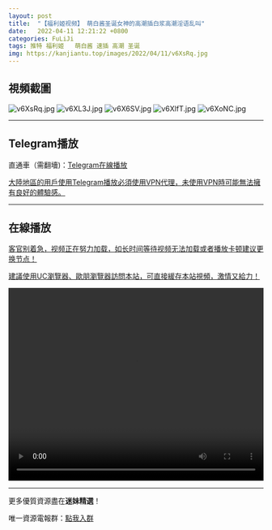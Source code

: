 ```yaml
---
layout: post
title:  "【福利姬视频】 萌白酱圣诞女神的高潮插白浆高潮淫语乱叫"
date:   2022-04-11 12:21:22 +0800
categories: FuLiJi
tags: 推特 福利姬   萌白酱 速插 高潮 圣诞
img: https://kanjiantu.top/images/2022/04/11/v6XsRq.jpg
---
```



## 視頻截圖

![v6XsRq.jpg](https://kanjiantu.top/images/2022/04/11/v6XsRq.jpg)
![v6XL3J.jpg](https://kanjiantu.top/images/2022/04/11/v6XL3J.jpg)
![v6X6SV.jpg](https://kanjiantu.top/images/2022/04/11/v6X6SV.jpg)
![v6XlfT.jpg](https://kanjiantu.top/images/2022/04/11/v6XlfT.jpg)
![v6XoNC.jpg](https://kanjiantu.top/images/2022/04/11/v6XoNC.jpg)

* * *
## Telegram播放

直通車（需翻墻)：[Telegram在線播放](https://t.me/mimeijingxuan/602)

<u>大陸地區的用戶使用Telegram播放必須使用VPN代理，未使用VPN時可能無法擁有良好的體驗感。</u> 
* * *
## 在線播放
<u>客官别着急，视频正在努力加载，如长时间等待视频无法加载或者播放卡顿建议更换节点！</u>

<u>建議使用UC瀏覽器、歐朋瀏覽器訪問本站，可直接緩存本站視頻，激情又給力！</u>
<center><video src="https://cdn.publer.io/uploads/videos/62518c0fdb27973e6042cb96/98947c702fba87b167906ef33bddb7ea.mp4" width="100%" height="380px" controls="controls"></video></center>

* * *
更多優質資源盡在**迷妹精選**！

唯一資源電報群：[點我入群](https://t.me/mimeijingxuan)


